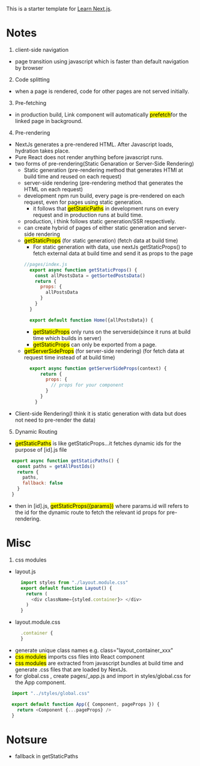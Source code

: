 This is a starter template for [Learn Next.js](https://nextjs.org/learn).

# Notes
1. client-side navigation
  - page transition using javascript which is faster than default navigation by browser
2. Code splitting
  - when a page is rendered, code for other pages are not served initially.
3. Pre-fetching
  - in production build, Link component will automatically <mark>prefetch</mark>for the linked page in background.
4. Pre-rendering
  - NextJs generates a pre-rendered HTML. After Javascript loads, hydration takes place.
  - Pure React does not render anything before javascript runs.
  - two forms of pre-rendering(Static Genaration or Server-Side Rendering)
    - Static generation (pre-rendering method that generates HTMl at build time and reused on each request)
    - server-side rendering (pre-rendering method that generates the HTML on each request)
    - development npm run build, every page is pre-rendered on each request, even for pages using static generation.
      - it follows that <mark>getStaticPaths</mark> in development runs on every request and in production runs at build time.
    - production, i think follows static generation/SSR respectively.
    - can create hybrid of pages of either static generation and server-side rendering
    - <mark>getStaticProps</mark> (for static generation) (fetch data at build time)
      - For static generation with data, use nextJs getStaticProps() to fetch external data at build time and send it as props to the page
      ```javascript
      //pages/index.js
        export async function getStaticProps() {
          const allPostsData = getSortedPostsData()
          return {
            props: {
              allPostsData
            }     
          }
        }

        export default function Home({allPostsData}) {
      ```
      - <mark>getStaticProps</mark> only runs on the serverside(since it runs at build time which builds in server)
      - <mark>getStaticProps</mark>  can only be exported from a page.
    - <mark>getServerSideProps</mark> (for server-side rendering) (for fetch data at request time instead of at build time)
      ```javascript
        export async function getServerSideProps(context) {
            return {
              props: {
                // props for your component
              }
            }
          }
      ```
  - Client-side Rendering(I think it is static generation with data but does not need to pre-render the data)
5. Dynamic Routing
  - <mark>getStaticPaths</mark> is like getStaticProps...it fetches dynamic ids for the purpose of [id].js file
  ```javascript
    export async function getStaticPaths() {
      const paths = getAllPostIds()
      return {
        paths,
        fallback: false
      }
    }
  ```
  - then in [id].js, <mark>getStaticProps({params})</mark> where params.id will refers to the id for the dynamic route to fetch the relevant id props for pre-rendering.

# Misc
1. css modules
  - layout.js 
    ```javascript
      import styles from "./layout.module.css"
      export default function Layout() {
        return (
          <div className={styled.container}> </div>
        )
      }
    ```
  - layout.module.css
    ```javascript
      .container {
      }
    ```
  - generate unique class names e.g. class="layout_container_xxx"
  - <mark>css modules</mark> imports css files into React component
  - <mark>css modules</mark> are extracted from javascript bundles at build time and generate .css files that are loaded by NextJs.
  - for global.css , create pages/_app.js and import in styles/global.css for the App component.
  ```javascript
    import "../styles/global.css"

    export default function App({ Component, pageProps }) {
      return <Component {...pageProps} />
    }
  ```

# Notsure

- fallback in getStaticPaths